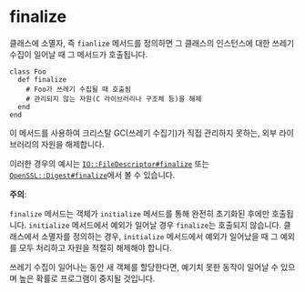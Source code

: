 # finalize

클래스에 소멸자, 즉 `fianlize` 메서드를 정의하면 그 클래스의 인스턴스에 대한 쓰레기 수집이 일어날 때 그 메서드가 호출됩니다.

```crystal
class Foo
  def finalize
    # Foo가 쓰레기 수집될 때 호출됨
    # 관리되지 않는 자원(C 라이브러리나 구조체 등)을 해제
  end
end
```

이 메서드를 사용하여 크리스탈 GC(쓰레기 수집기)가 직접 관리하지 못하는, 외부 라이브러리의 자원을 해제합니다.

이러한 경우의 예시는 [`IO::FileDescriptor#finalize`](https://crystal-lang.org/api/IO/FileDescriptor.html#finalize-instance-method) 또는 [`OpenSSL::Digest#finalize`](https://crystal-lang.org/api/OpenSSL/Digest.html#finalize-instance-method)에서 볼 수 있습니다.

**주의**:

`finalize` 메서드는 객체가 `initialize` 메서드를 통해 완전히 초기화된 후에만 호출됩니다. `initialize` 메서드에서 예외가 일어날 경우 `finalize`는 호출되지 않습니다. 클래스에서 소멸자를 정의하는 경우, `initialize` 메서드에서 예외가 일어났을 때 그 예외를 모두 처리하고 자원을 적절히 해제해야 합니다.

쓰레기 수집이 일어나는 동안 새 객체를 할당한다면, 예기치 못한 동작이 일어날 수 있으며 높은 확률로 프로그램이 중지될 것입니다.
